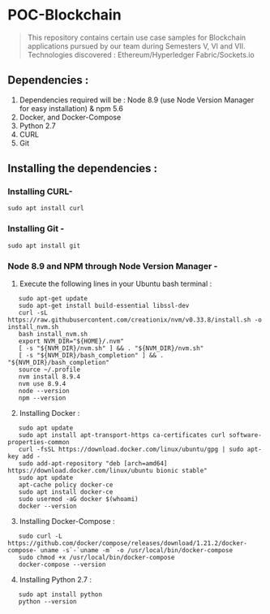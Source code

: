 # POC-Blockchain
> This repository contains certain use case samples for Blockchain applications pursued by our team during Semesters V, VI and VII. Technologies discovered :  Ethereum/Hyperledger Fabric/Sockets.io

## Dependencies : 
1. Dependencies required will be : Node 8.9 (use Node Version Manager for easy installation) & npm 5.6
2. Docker, and Docker-Compose
3. Python 2.7
4. CURL
5. Git

## Installing the dependencies : 
### Installing CURL-
``` sudo apt install curl ```

### Installing Git - 
``` sudo apt install git ```

### Node 8.9 and NPM through Node Version Manager -
1. Execute the following lines in your Ubuntu bash terminal :
```
   sudo apt-get update
   sudo apt-get install build-essential libssl-dev
   curl -sL https://raw.githubusercontent.com/creationix/nvm/v0.33.8/install.sh -o install_nvm.sh
   bash install_nvm.sh
   export NVM_DIR="${HOME}/.nvm"
   [ -s "${NVM_DIR}/nvm.sh" ] && . "${NVM_DIR}/nvm.sh"
   [ -s "${NVM_DIR}/bash_completion" ] && . "${NVM_DIR}/bash_completion"
   source ~/.profile
   nvm install 8.9.4
   nvm use 8.9.4
   node --version
   npm --version
```
2. Installing Docker : 
```
   sudo apt update
   sudo apt install apt-transport-https ca-certificates curl software-properties-common
   curl -fsSL https://download.docker.com/linux/ubuntu/gpg | sudo apt-key add -
   sudo add-apt-repository "deb [arch=amd64] https://download.docker.com/linux/ubuntu bionic stable"
   sudo apt update
   apt-cache policy docker-ce
   sudo apt install docker-ce
   sudo usermod -aG docker $(whoami)
   docker --version
```
3. Installing Docker-Compose : 
```
   sudo curl -L https://github.com/docker/compose/releases/download/1.21.2/docker-compose-`uname -s`-`uname -m` -o /usr/local/bin/docker-compose
   sudo chmod +x /usr/local/bin/docker-compose
   docker-compose --version
```
4. Installing Python 2.7 : 
``` 
   sudo apt install python
   python --version
```
